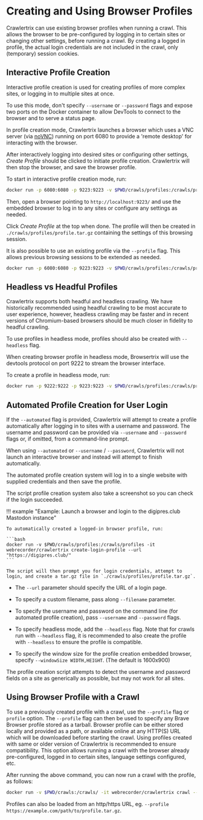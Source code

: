 # Creating and Using Browser Profiles

Crawlertrix can use existing browser profiles when running a crawl. This allows the browser to be pre-configured by logging in to certain sites or changing other settings, before running a crawl. By creating a logged in profile, the actual login credentials are not included in the crawl, only (temporary) session cookies.

## Interactive Profile Creation

Interactive profile creation is used for creating profiles of more complex sites, or logging in to multiple sites at once.

To use this mode, don't specify `--username` or `--password` flags and expose two ports on the Docker container to allow DevTools to connect to the browser and to serve a status page.

In profile creation mode, Crawlertrix launches a browser which uses a VNC server (via [noVNC](https://novnc.com/)) running on port 6080 to provide a 'remote desktop' for interacting with the browser.

After interactively logging into desired sites or configuring other settings, _Create Profile_ should be clicked to initiate profile creation. Crawlertrix will then stop the browser, and save the browser profile.

To start in interactive profile creation mode, run:

```sh
docker run -p 6080:6080 -p 9223:9223 -v $PWD/crawls/profiles:/crawls/profiles/ -it webrecorder/crawlertrix create-login-profile --url "https://example.com/"
```

Then, open a browser pointing to `http://localhost:9223/` and use the embedded browser to log in to any sites or configure any settings as needed.

Click _Create Profile_ at the top when done. The profile will then be created in `./crawls/profiles/profile.tar.gz` containing the settings of this browsing session.

It is also possible to use an existing profile via the `--profile` flag. This allows previous browsing sessions to be extended as needed.

```sh
docker run -p 6080:6080 -p 9223:9223 -v $PWD/crawls/profiles:/crawls/profiles -it webrecorder/crawlertrix create-login-profile --url "https://example.com/" --filename "/crawls/profiles/newProfile.tar.gz" --profile "/crawls/profiles/oldProfile.tar.gz"
```

## Headless vs Headful Profiles

Crawlertrix supports both headful and headless crawling. We have historically recommended using headful crawling to be most accurate to user experience, however, headless crawling may be faster and in recent versions of Chromium-based browsers should be much closer in fidelity to headful crawling.

To use profiles in headless mode, profiles should also be created with `--headless` flag.

When creating browser profile in headless mode, Browsertrix will use the devtools protocol on port 9222 to stream the browser interface.

To create a profile in headless mode, run:

```sh
docker run -p 9222:9222 -p 9223:9223 -v $PWD/crawls/profiles:/crawls/profiles/ -it webrecorder/crawlertrix create-login-profile --headless --url "https://example.com/"
```

## Automated Profile Creation for User Login

If the `--automated` flag is provided, Crawlertrix will attempt to create a profile automatically after logging in to sites with a username and password. The username and password can be provided via `--username` and `--password` flags or, if omitted, from a command-line prompt.

When using `--automated` or `--username` / `--password`, Crawlertrix will not launch an interactive browser and instead will attempt to finish automatically.

The automated profile creation system will log in to a single website with supplied credentials and then save the profile.

The script profile creation system also take a screenshot so you can check if the login succeeded.

!!! example "Example: Launch a browser and login to the digipres.club Mastodon instance"

	To automatically created a logged-in browser profile, run:

	```bash
	docker run -v $PWD/crawls/profiles:/crawls/profiles -it webrecorder/crawlertrix create-login-profile --url "https://digipres.club/"
	```

	The script will then prompt you for login credentials, attempt to login, and create a tar.gz file in `./crawls/profiles/profile.tar.gz`.

- The `--url` parameter should specify the URL of a login page.

- To specify a custom filename, pass along `--filename` parameter.

- To specify the username and password on the command line (for automated profile creation), pass `--username` and `--password` flags.

- To specify headless mode, add the `--headless` flag. Note that for crawls run with `--headless` flag, it is recommended to also create the profile with `--headless` to ensure the profile is compatible.

- To specify the window size for the profile creation embedded browser, specify `--windowSize WIDTH,HEIGHT`. (The default is 1600x900)

The profile creation script attempts to detect the username and password fields on a site as generically as possible, but may not work for all sites.

## Using Browser Profile with a Crawl

To use a previously created profile with a crawl, use the `--profile` flag or `profile` option. The `--profile` flag can then be used to specify any Brave Browser profile stored as a tarball. Browser profile can be either stored locally and provided as a path, or available online at any HTTP(S) URL which will be downloaded before starting the crawl. Using profiles created with same or older version of Crawlertrix is recommended to ensure compatibility. This option allows running a crawl with the browser already pre-configured, logged in to certain sites, language settings configured, etc.

After running the above command, you can now run a crawl with the profile, as follows:

```bash
docker run -v $PWD/crawls:/crawls/ -it webrecorder/crawlertrix crawl --profile /crawls/profiles/profile.tar.gz --url https://digipres.club/ --generateWACZ --collection test-with-profile
```

Profiles can also be loaded from an http/https URL, eg. `--profile https://example.com/path/to/profile.tar.gz`.
